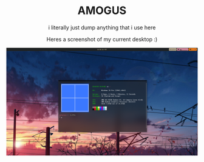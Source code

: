 <div align="center">
 <h1>AMOGUS</h1>
 i literally just dump anything that i use here

<p>Heres a screenshot of my current desktop :)</p>

<img align="center" src="https://github.com/Welpyes/Welpyes-Dotfiles/blob/6998d9150582e0bb0339c1e987d6914fbf752d96/Screenshot%20(1).png">
